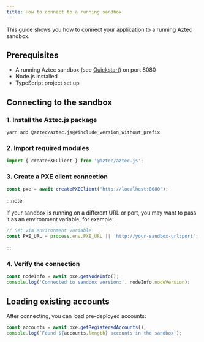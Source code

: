 ```yaml
---
title: How to connect to a running sandbox
---
```


This guide shows you how to connect your application to a running Aztec sandbox.

## Prerequisites

- A running Aztec sandbox (see [Quickstart](../../getting_started.md)) on port 8080
- Node.js installed
- TypeScript project set up

## Connecting to the sandbox

### 1. Install the Aztec.js package

```bash
yarn add @aztec/aztec.js@#include_version_without_prefix
```

### 2. Import required modules

```typescript
import { createPXEClient } from '@aztec/aztec.js';
```

### 3. Create a PXE client connection

```typescript
const pxe = await createPXEClient("http://localhost:8080");
```

:::note

If your sandbox is running on a different URL or port, you may want to pass it as an environment variable, for example:

```typescript
// Set via environment variable
const PXE_URL = process.env.PXE_URL || 'http://your-sandbox-url:port';
```

:::

### 4. Verify the connection

```typescript
const nodeInfo = await pxe.getNodeInfo();
console.log('Connected to sandbox version:', nodeInfo.nodeVersion);
```

## Loading existing accounts

After connecting, you can load pre-deployed accounts:

```typescript
const accounts = await pxe.getRegisteredAccounts();
console.log(`Found ${accounts.length} accounts in the sandbox`);
```
